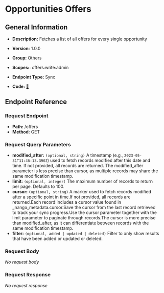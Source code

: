 # Opportunities Offers

## General Information

- **Description:** Fetches a list of all offers for every single opportunity

- **Version:** 1.0.0
- **Group:** Others
- **Scopes:**: offers:write:admin
- **Endpoint Type:** Sync
- **Code:** [🔗](https://github.com/NangoHQ/integration-templates/tree/main/integrations/lever-sandbox/syncs/opportunities-offers.ts)

## Endpoint Reference

### Request Endpoint

- **Path:** /offers
- **Method:** GET

### Request Query Parameters

- **modified_after:** `(optional, string)` A timestamp (e.g., `2023-05-31T11:46:13.390Z`) used to fetch records modified after this date and time. If not provided, all records are returned. The modified_after parameter is less precise than cursor, as multiple records may share the same modification timestamp.
- **limit:** `(optional, integer)` The maximum number of records to return per page. Defaults to 100.
- **cursor:** `(optional, string)` A marker used to fetch records modified after a specific point in time.If not provided, all records are returned.Each record includes a cursor value found in _nango_metadata.cursor.Save the cursor from the last record retrieved to track your sync progress.Use the cursor parameter together with the limit parameter to paginate through records.The cursor is more precise than modified_after, as it can differentiate between records with the same modification timestamp.
- **filter:** `(optional, added | updated | deleted)` Filter to only show results that have been added or updated or deleted.

### Request Body

_No request body_

### Request Response

_No request response_
